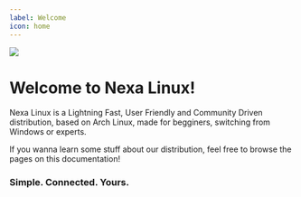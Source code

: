 ```yaml
---
label: Welcome
icon: home
---
```


![](wallpapers/dotted-logo.png)

# Welcome to Nexa Linux!

Nexa Linux is a Lightning Fast, User Friendly and Community Driven distribution, based on Arch Linux, made for begginers, switching from Windows or experts.

If you wanna learn some stuff about our distribution, feel free to browse the pages on this documentation!

### Simple. Connected. Yours.
